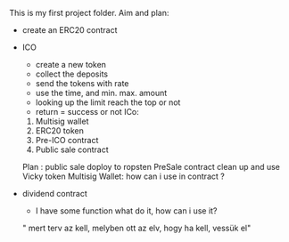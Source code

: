 This is my first project folder. 
Aim and plan:
- create an ERC20 contract
- ICO

	- create a new token
	- collect the deposits
	- send the tokens with rate
	- use the time, and min. max. amount
	- looking up the limit reach the top or not
	- return = success or not
	ICo:
	1. Multisig wallet
	2. ERC20 token
	3. Pre-ICO contract
	4. Public sale contract
	
	Plan :
	 public sale doploy to ropsten 
	 PreSale contract clean up and use Vicky token
	 Multisig Wallet: how can i use in contract ?
	 
	 
- dividend contract
	- I have some function what do it, how can i use it?
	
	
	
	" mert terv az kell, melyben ott az elv, hogy ha kell, vessük el"
	
	


